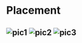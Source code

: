 # Placement
![pic1](https://user-images.githubusercontent.com/68991980/211577043-abed444e-a718-4356-b911-c3493b2a2dc3.png)
![pic2](https://user-images.githubusercontent.com/68991980/211577103-a9e107c3-ac65-44e9-969d-4e3ebea8f907.png)
![pic3](https://user-images.githubusercontent.com/68991980/211577157-7f7dbb63-2397-4f3d-8fb0-d68c296d32e1.png)
-----------------------------------------------------------------------------------------------------------------------------------------------------
